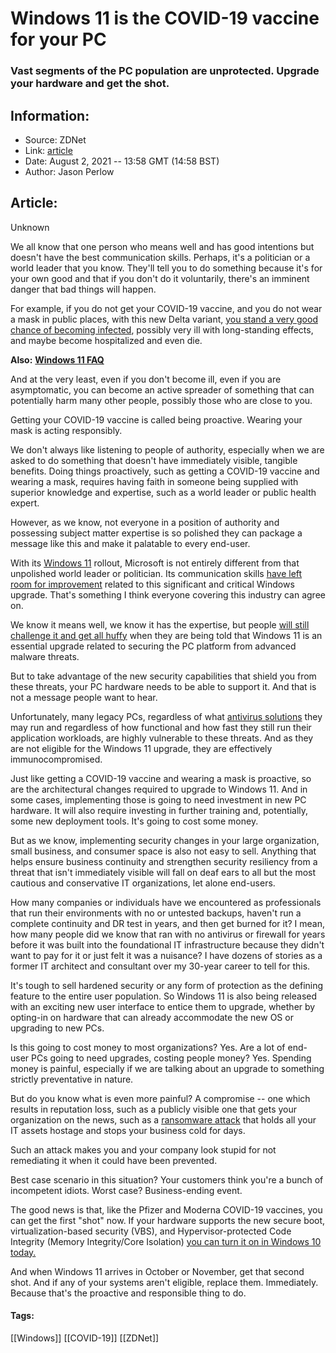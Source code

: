 # Windows 11 is the COVID-19 vaccine for your PC
### Vast segments of the PC population are unprotected. Upgrade your hardware and get the shot.

## Information:
+ Source: ZDNet
+ Link: [article](https://www.zdnet.com/article/windows-11-is-the-covid-19-vaccine-for-your-pc/)
+ Date: August 2, 2021 -- 13:58 GMT (14:58 BST)
+ Author: Jason Perlow


## Article:
Unknown

We all know that one person who means well and has good intentions but doesn't have the best communication skills. Perhaps, it's a politician or a world leader that you know. They'll tell you to do something because it's for your own good and that if you don't do it voluntarily, there's an imminent danger that bad things will happen. 


For example, if you do not get your COVID-19 vaccine, and you do not wear a mask in public places, with this new Delta variant, [you stand a very good chance of becoming infected](https://context-cdn.washingtonpost.com/notes/prod/default/documents/8a726408-07bd-46bd-a945-3af0ae2f3c37/note/57c98604-3b54-44f0-8b44-b148d8f75165.?fbclid=IwAR0AtKHvMYGJ-VS7d9yLuQeL_27hIjzPhCxbGqDkB5krTKScrJxHCMMBArI#page=1), possibly very ill with long-standing effects, and maybe become hospitalized and even die. 

**Also:** [**Windows 11 FAQ**](https://www.zdnet.com/article/windows-11-faq-heres-everything-you-need-to-know/)

And at the very least, even if you don't become ill, even if you are asymptomatic, you can become an active spreader of something that can potentially harm many other people, possibly those who are close to you.

Getting your COVID-19 vaccine is called being proactive. Wearing your mask is acting responsibly.

We don't always like listening to people of authority, especially when we are asked to do something that doesn't have immediately visible, tangible benefits. Doing things proactively, such as getting a COVID-19 vaccine and wearing a mask, requires having faith in someone being supplied with superior knowledge and expertise, such as a world leader or public health expert.

However, as we know, not everyone in a position of authority and possessing subject matter expertise is so polished they can package a message like this and make it palatable to every end-user. 






With its [Windows 11](https://www.zdnet.com/article/windows-11-faq-heres-everything-you-need-to-know/) rollout, Microsoft is not entirely different from that unpolished world leader or politician. Its communication skills [have left room for improvement](https://www.zdnet.com/article/will-your-pc-run-windows-11-even-microsoft-cant-say-for-sure/) related to this significant and critical Windows upgrade. That's something I think everyone covering this industry can agree on.

We know it means well, we know it has the expertise, but people [will still challenge it and get all huffy](https://www.zdnet.com/article/microsoft-tried-to-explain-the-joys-of-windows-11-customers-werent-happy/) when they are being told that Windows 11 is an essential upgrade related to securing the PC platform from advanced malware threats. 

But to take advantage of the new security capabilities that shield you from these threats, your PC hardware needs to be able to support it. And that is not a message people want to hear.

Unfortunately, many legacy PCs, regardless of what [antivirus solutions](https://www.zdnet.com/article/best-antivirus/) they may run and regardless of how functional and how fast they still run their application workloads, are highly vulnerable to these threats. And as they are not eligible for the Windows 11 upgrade, they are effectively immunocompromised.

Just like getting a COVID-19 vaccine and wearing a mask is proactive, so are the architectural changes required to upgrade to Windows 11. And in some cases, implementing those is going to need investment in new PC hardware. It will also require investing in further training and, potentially, some new deployment tools. It's going to cost some money.

But as we know, implementing security changes in your large organization, small business, and consumer space is also not easy to sell. Anything that helps ensure business continuity and strengthen security resiliency from a threat that isn't immediately visible will fall on deaf ears to all but the most cautious and conservative IT organizations, let alone end-users. 


How many companies or individuals have we encountered as professionals that run their environments with no or untested backups, haven't run a complete continuity and DR test in years, and then get burned for it? I mean, how many people did we know that ran with no antivirus or firewall for years before it was built into the foundational IT infrastructure because they didn't want to pay for it or just felt it was a nuisance? I have dozens of stories as a former IT architect and consultant over my 30-year career to tell for this.

It's tough to sell hardened security or any form of protection as the defining feature to the entire user population. So Windows 11 is also being released with an exciting new user interface to entice them to upgrade, whether by opting-in on hardware that can already accommodate the new OS or upgrading to new PCs.

Is this going to cost money to most organizations? Yes. Are a lot of end-user PCs going to need upgrades, costing people money? Yes. Spending money is painful, especially if we are talking about an upgrade to something strictly preventative in nature. 

But do you know what is even more painful? A compromise -- one which results in reputation loss, such as a publicly visible one that gets your organization on the news, such as a [ransomware attack](https://www.zdnet.com/article/ransomware-these-are-the-two-most-common-ways-hackers-get-inside-your-network/) that holds all your IT assets hostage and stops your business cold for days. 

Such an attack makes you and your company look stupid for not remediating it when it could have been prevented. 

Best case scenario in this situation? Your customers think you're a bunch of incompetent idiots. Worst case? Business-ending event.

The good news is that, like the Pfizer and Moderna COVID-19 vaccines, you can get the first "shot" now. If your hardware supports the new secure boot, virtualization-based security (VBS), and Hypervisor-protected Code Integrity (Memory Integrity/Core Isolation) [you can turn it on in Windows 10 today.](https://www.zdnet.com/article/windows-11-has-advanced-hardware-security-heres-how-to-get-it-in-windows-10-today/)

And when Windows 11 arrives in October or November, get that second shot. And if any of your systems aren't eligible, replace them. Immediately. Because that's the proactive and responsible thing to do.





#### Tags:
[[Windows]] [[COVID-19]] [[ZDNet]]
